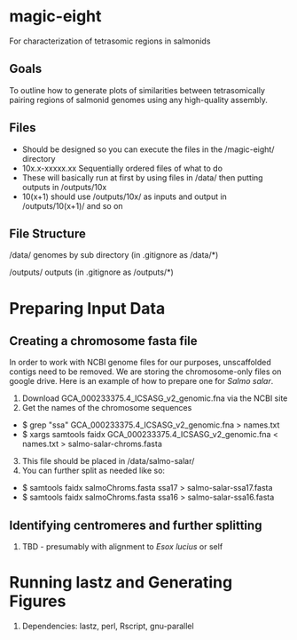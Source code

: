 # magic-eight
For characterization of tetrasomic regions in salmonids

## Goals
To outline how to generate plots of similarities between tetrasomically pairing regions of salmonid genomes using any high-quality assembly.

## Files
  * Should be designed so you can execute the files in the /magic-eight/ directory
  * 10x.x-xxxxx.xx Sequentially ordered files of what to do
  * These will basically run at first by using files in /data/ then putting outputs in /outputs/10x
  * 10(x+1) should use /outputs/10x/ as inputs and output in /outputs/10(x+1)/ and so on

## File Structure

/data/ genomes by sub directory (in .gitignore as /data/*)

/outputs/ outputs (in .gitignore as /outputs/*)

# Preparing Input Data
## Creating a chromosome fasta file
In order to work with NCBI genome files for our purposes, unscaffolded contigs need to be removed. We are storing the chromosome-only files on google drive. Here is an example of how to prepare one for _Salmo salar_.

1. Download GCA_000233375.4_ICSASG_v2_genomic.fna  via the NCBI site
2. Get the names of the chromosome sequences
  * $ grep "ssa" GCA_000233375.4_ICSASG_v2_genomic.fna > names.txt
  * $ xargs samtools faidx GCA_000233375.4_ICSASG_v2_genomic.fna < names.txt > salmo-salar-chroms.fasta
3. This file should be placed in /data/salmo-salar/
4. You can further split as needed like so:
  * $ samtools faidx salmoChroms.fasta ssa17 > salmo-salar-ssa17.fasta
  * $ samtools faidx salmoChroms.fasta ssa16 > salmo-salar-ssa16.fasta

## Identifying centromeres and further splitting
1. TBD - presumably with alignment to _Esox lucius_ or self

# Running lastz and Generating Figures

1. Dependencies: lastz, perl, Rscript, gnu-parallel



